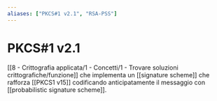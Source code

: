 ```yaml
---
aliases: ["PKCS#1 v2.1", "RSA-PSS"]
---
```


# PKCS#1 v2.1

[[8 - Crittografia applicata/1 - Concetti/1 - Trovare soluzioni crittografiche/funzione]] che implementa un [[signature scheme]] che rafforza [[PKCS1 v15]] codificando anticipatamente il messaggio con [[probabilistic signature scheme]].